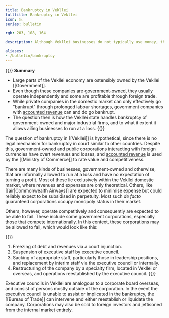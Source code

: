 ```yaml
---
title: Bankruptcy in Vekllei
fulltitle: Bankruptcy in Vekllei
icon: 📉
series: bulletin

rgb: 203, 108, 164

description: Although Vekllei businesses do not typically use money, they may be allowed to fail in a fashion that resembles bankruptcy.

aliases:
- /bulletin/bankruptcy
---
```

{{<note panel>}}
**Summary**

* Large parts of the Vekllei economy are ostensibly owned by the Vekllei [[Government]].
* Even though these companies are [government-owned](/state-industry/), they usually operate independently and some are profitable through foreign trade.
* While private companies in the domestic market can only effectively go "bankrupt" through prolonged labour shortages, government companies with [accounted revenue](/bulletin/accounted-revenue/) can and do go bankrupt.
* The question then is how the Vekllei state handles bankruptcy of government-owned and major industrial firms, and to what it extent it allows ailing businesses to run at a loss.
{{</note>}}

The question of bankruptcy in [[Vekllei]] is hypothetical, since there is no legal mechanism for bankruptcy in court similar to other countries. Despite this, government-owned and public corporations interacting with foreign currencies have overt revenues and losses, and [accounted revenue](/bulletin/accounted-revenue/) is used by the [[Ministry of Commerce]] to rate value and competitiveness.

There are many kinds of businesses, government-owned and otherwise, that are informally allowed to run at a loss and have no expectation of turning a profit. Most of these lie exclusively within the Vekllei domestic market, where revenues and expenses are only theoretical. Others, like [[air|Commonwealth Airways]] are expected to minimise expense but could reliably expect to be subsidised in perpetuity. Most such *de facto* guaranteed corporations occupy monopoly status in their market.

Others, however, operate competitively and consequently are expected to be able to fail. These include some government corporations, especially those that compete internationally. In this context, these corporations may be allowed to fail, which would look like this:

{{<note panel>}}
1. Freezing of debt and revenues via a court injunction.
2. Suspension of executive staff by executive council.
3. Sacking of appropriate staff, particularly those in leadership positions, and replacement by interim staff via the executive council or internally.
4. Restructuring of the company by a specialty firm, located in Vekllei or overseas, and operations reestablished by the executive council.
{{</note>}}

Executive councils in Vekllei are analogous to a corporate board overseas, and consist of persons mostly outside of the corporation. In the event the executive council is unable to assist or implicated in the bankruptcy, the [[Bureau of Trade]] can intervene and either reestablish or liquidate the company. Corporations may also be sold to foreign investors and jettisoned from the internal market entirely.

